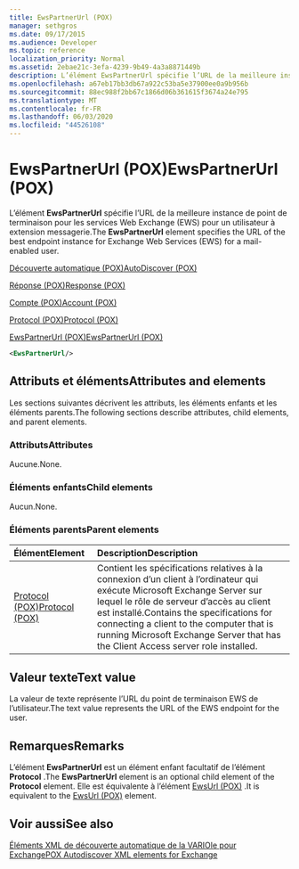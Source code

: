 ```yaml
---
title: EwsPartnerUrl (POX)
manager: sethgros
ms.date: 09/17/2015
ms.audience: Developer
ms.topic: reference
localization_priority: Normal
ms.assetid: 2ebae21c-3efa-4239-9b49-4a3a8871449b
description: L’élément EwsPartnerUrl spécifie l’URL de la meilleure instance de point de terminaison pour les services Web Exchange (EWS) pour un utilisateur à extension messagerie.
ms.openlocfilehash: a67eb17bb3db67a922c53ba5e37900ee0a9b956b
ms.sourcegitcommit: 88ec988f2bb67c1866d06b361615f3674a24e795
ms.translationtype: MT
ms.contentlocale: fr-FR
ms.lasthandoff: 06/03/2020
ms.locfileid: "44526108"
---
```

# <a name="ewspartnerurl-pox"></a><span data-ttu-id="9a4c4-103">EwsPartnerUrl (POX)</span><span class="sxs-lookup"><span data-stu-id="9a4c4-103">EwsPartnerUrl (POX)</span></span>

<span data-ttu-id="9a4c4-104">L’élément **EwsPartnerUrl** spécifie l’URL de la meilleure instance de point de terminaison pour les services Web Exchange (EWS) pour un utilisateur à extension messagerie.</span><span class="sxs-lookup"><span data-stu-id="9a4c4-104">The **EwsPartnerUrl** element specifies the URL of the best endpoint instance for Exchange Web Services (EWS) for a mail-enabled user.</span></span> 
  
[<span data-ttu-id="9a4c4-105">Découverte automatique (POX)</span><span class="sxs-lookup"><span data-stu-id="9a4c4-105">AutoDiscover (POX)</span></span>](autodiscover-pox.md)
  
[<span data-ttu-id="9a4c4-106">Réponse (POX)</span><span class="sxs-lookup"><span data-stu-id="9a4c4-106">Response (POX)</span></span>](response-pox.md)
  
[<span data-ttu-id="9a4c4-107">Compte (POX)</span><span class="sxs-lookup"><span data-stu-id="9a4c4-107">Account (POX)</span></span>](account-pox.md)
  
[<span data-ttu-id="9a4c4-108">Protocol (POX)</span><span class="sxs-lookup"><span data-stu-id="9a4c4-108">Protocol (POX)</span></span>](protocol-pox.md)
  
[<span data-ttu-id="9a4c4-109">EwsPartnerUrl (POX)</span><span class="sxs-lookup"><span data-stu-id="9a4c4-109">EwsPartnerUrl (POX)</span></span>](ewspartnerurl-pox.md)
  
```XML
<EwsPartnerUrl/>
```

## <a name="attributes-and-elements"></a><span data-ttu-id="9a4c4-110">Attributs et éléments</span><span class="sxs-lookup"><span data-stu-id="9a4c4-110">Attributes and elements</span></span>

<span data-ttu-id="9a4c4-111">Les sections suivantes décrivent les attributs, les éléments enfants et les éléments parents.</span><span class="sxs-lookup"><span data-stu-id="9a4c4-111">The following sections describe attributes, child elements, and parent elements.</span></span>
  
### <a name="attributes"></a><span data-ttu-id="9a4c4-112">Attributs</span><span class="sxs-lookup"><span data-stu-id="9a4c4-112">Attributes</span></span>

<span data-ttu-id="9a4c4-113">Aucune.</span><span class="sxs-lookup"><span data-stu-id="9a4c4-113">None.</span></span>
  
### <a name="child-elements"></a><span data-ttu-id="9a4c4-114">Éléments enfants</span><span class="sxs-lookup"><span data-stu-id="9a4c4-114">Child elements</span></span>

<span data-ttu-id="9a4c4-115">Aucun.</span><span class="sxs-lookup"><span data-stu-id="9a4c4-115">None.</span></span>
  
### <a name="parent-elements"></a><span data-ttu-id="9a4c4-116">Éléments parents</span><span class="sxs-lookup"><span data-stu-id="9a4c4-116">Parent elements</span></span>

|<span data-ttu-id="9a4c4-117">**Élément**</span><span class="sxs-lookup"><span data-stu-id="9a4c4-117">**Element**</span></span>|<span data-ttu-id="9a4c4-118">**Description**</span><span class="sxs-lookup"><span data-stu-id="9a4c4-118">**Description**</span></span>|
|:-----|:-----|
|[<span data-ttu-id="9a4c4-119">Protocol (POX)</span><span class="sxs-lookup"><span data-stu-id="9a4c4-119">Protocol (POX)</span></span>](protocol-pox.md) <br/> |<span data-ttu-id="9a4c4-120">Contient les spécifications relatives à la connexion d’un client à l’ordinateur qui exécute Microsoft Exchange Server sur lequel le rôle de serveur d’accès au client est installé.</span><span class="sxs-lookup"><span data-stu-id="9a4c4-120">Contains the specifications for connecting a client to the computer that is running Microsoft Exchange Server that has the Client Access server role installed.</span></span>  <br/> |
   
## <a name="text-value"></a><span data-ttu-id="9a4c4-121">Valeur texte</span><span class="sxs-lookup"><span data-stu-id="9a4c4-121">Text value</span></span>

<span data-ttu-id="9a4c4-122">La valeur de texte représente l’URL du point de terminaison EWS de l’utilisateur.</span><span class="sxs-lookup"><span data-stu-id="9a4c4-122">The text value represents the URL of the EWS endpoint for the user.</span></span>
  
## <a name="remarks"></a><span data-ttu-id="9a4c4-123">Remarques</span><span class="sxs-lookup"><span data-stu-id="9a4c4-123">Remarks</span></span>

<span data-ttu-id="9a4c4-124">L’élément **EwsPartnerUrl** est un élément enfant facultatif de l’élément **Protocol** .</span><span class="sxs-lookup"><span data-stu-id="9a4c4-124">The **EwsPartnerUrl** element is an optional child element of the **Protocol** element.</span></span> <span data-ttu-id="9a4c4-125">Elle est équivalente à l’élément [EwsUrl (POX)](ewsurl-pox.md) .</span><span class="sxs-lookup"><span data-stu-id="9a4c4-125">It is equivalent to the [EwsUrl (POX)](ewsurl-pox.md) element.</span></span> 
  
## <a name="see-also"></a><span data-ttu-id="9a4c4-126">Voir aussi</span><span class="sxs-lookup"><span data-stu-id="9a4c4-126">See also</span></span>



[<span data-ttu-id="9a4c4-127">Éléments XML de découverte automatique de la VARIOle pour Exchange</span><span class="sxs-lookup"><span data-stu-id="9a4c4-127">POX Autodiscover XML elements for Exchange</span></span>](pox-autodiscover-xml-elements-for-exchange.md)

